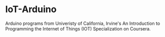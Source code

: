 # IoT-Arduino
Arduino programs from Univeristy of California, Irvine's An Introduction to Programming the Internet of Things (IOT) Specialization
on Coursera.
